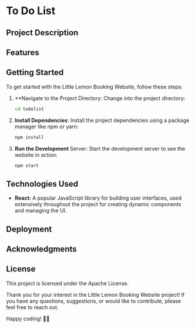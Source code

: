 # To Do List

## Project Description

## Features

## Getting Started
To get started with the Little Lemon Booking Website, follow these steps:

1. **Navigate to the Project Directory: Change into the project directory:

   ```bash
   cd todolist

2. **Install Dependencies**: Install the project dependencies using a package manager like npm or yarn:

   ```bash
   npm install

3. **Run the Development** Server: Start the development server to see the website in action:

   ```bash
   npm start

## Technologies Used

- **React:** A popular JavaScript library for building user interfaces, used extensively throughout the project for creating dynamic components and managing the UI.

## Deployment

## Acknowledgments

## License

This project is licensed under the Apache License.

Thank you for your interest in the Little Lemon Booking Website project! If you have any questions, suggestions, or would like to contribute, please feel free to reach out.

Happy coding! 🍋📅